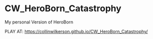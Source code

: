 # CW_HeroBorn_Catastrophy
My personal Version of HeroBorn

PLAY AT: https://collinwilkerson.github.io/CW_HeroBorn_Catastrophy/
